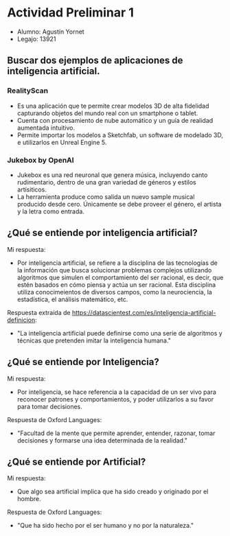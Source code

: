 # Actividad Preliminar 1
- Alumno: Agustín Yornet
- Legajo: 13921

## Buscar dos ejemplos de aplicaciones de inteligencia artificial.

### RealityScan 
- Es una aplicación que te permite crear modelos 3D de alta fidelidad capturando objetos del mundo real con un smartphone o tablet. 
- Cuenta con procesamiento de nube automático y un guía de realidad aumentada intuitivo.
- Permite importar los modelos a Sketchfab, un software de modelado 3D, e utilizarlos en Unreal Engine 5.

### Jukebox by OpenAI
- Jukebox es una red neuronal que genera música, incluyendo canto rudimentario, dentro de una gran variedad de géneros y estilos artísiticos.
- La herramienta produce como salida un nuevo sample musical producido desde cero. Únicamente se debe proveer el género, el artista y la letra como entrada.

## ¿Qué se entiende por inteligencia artificial?
Mi respuesta:
- Por inteligencia artificial, se refiere a la disciplina de las tecnologías de la información que busca solucionar problemas complejos utilizando algoritmos que 
simulen el comportamiento del ser racional, es decir, que estén basados en cómo piensa y actúa un ser racional. Esta disciplina utiliza conocimeientos de diversos
campos, como la neurociencia, la estadística, el análisis matemático, etc.

Respuesta extraída de https://datascientest.com/es/inteligencia-artificial-definicion:
- "La inteligencia artificial puede definirse como una serie de algoritmos y técnicas que pretenden imitar la inteligencia humana."

## ¿Qué se entiende por Inteligencia?
Mi respuesta:
- Por inteligencia, se hace referencia a la capacidad de un ser vivo para reconocer patrones y comportamientos, y poder utilizarlos a su favor para tomar decisiones.

Respuesta de Oxford Languages:
- "Facultad de la mente que permite aprender, entender, razonar, tomar decisiones y formarse una idea determinada de la realidad."

## ¿Qué se entiende por Artificial?
Mi respuesta:
- Que algo sea artificial implica que ha sido creado y originado por el hombre.

Respuesta de Oxford Languages:
- "Que ha sido hecho por el ser humano y no por la naturaleza."

 